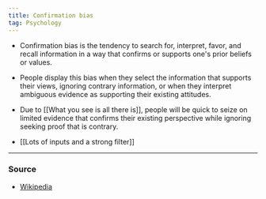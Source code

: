 ```yaml
---
title: Confirmation bias
tag: Psychology 
---
```

- Confirmation bias is the tendency to search for, interpret, favor, and recall information in a way that confirms or supports one's prior beliefs or values.
- People display this bias when they select the information that supports their views, ignoring contrary information, or when they interpret ambiguous evidence as supporting their existing attitudes. 
- Due to [[What you see is all there is]], people will be quick to seize on limited evidence that confirms their existing perspective while ignoring seeking proof that is contrary.

- [[Lots of inputs and a strong filter]]

--- 
### Source
-  [Wikipedia](https://en.wikipedia.org/wiki/Confirmation_bias)